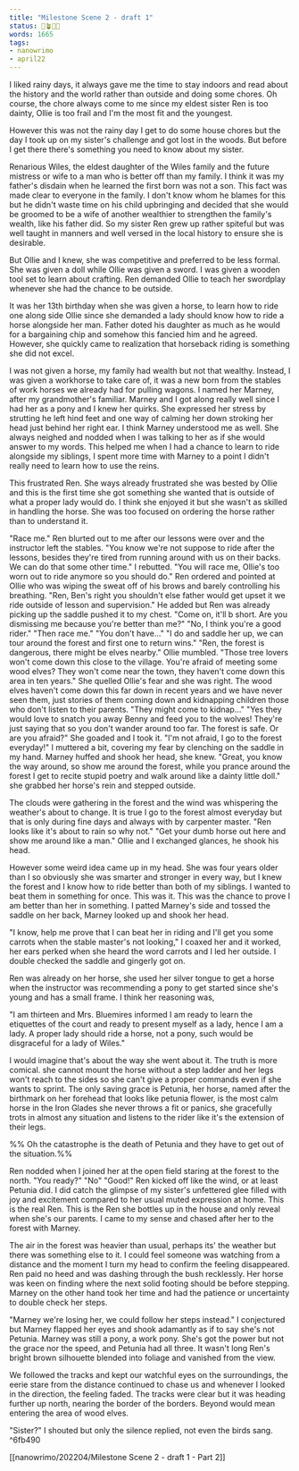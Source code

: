 ```yaml
---
title: "Milestone Scene 2 - draft 1"
status: 🌱🪴🌲🍇
words: 1665
tags:
- nanowrimo
- april22
---
```


I liked rainy days, it always gave me the time to stay indoors and read about the history and the world rather than outside and doing some chores. Oh course, the chore always come to me since my eldest sister Ren is too dainty, Ollie is too frail and I'm the most fit and the youngest.

However this was not the rainy day I get to do some house chores but the day I took up on my sister's challenge and got lost in the woods. But before I get there there's something you need to know about my sister. 

Renarious Wiles, the eldest daughter of the Wiles family and the future mistress or wife to a man who is better off than my family. I think it was my father's disdain when he learned the first born was not a son. This fact was made clear to everyone in the family. I don't know whom he blames for this but he didn't waste time on his child upbringing and decided that she would be groomed to be a wife of another wealthier to strengthen the family's wealth, like his father did. So my sister Ren grew up rather spiteful but was well taught in manners and well versed in the local history to ensure she is desirable. 

But Ollie and I knew, she was competitive and preferred to be less formal. She was given a doll while Ollie was given a sword. I was given a wooden tool set to learn about crafting. Ren demanded Ollie to teach her swordplay whenever she had the chance to be outside. 

It was her 13th birthday when she was given a horse, to learn how to ride one along side Ollie since she demanded a lady should know how to ride a horse alongside her man. Father doted his daughter as much as he would for a bargaining chip and somehow this fancied him and he agreed. However, she quickly came to realization that horseback riding is something she did not excel. 

I was not given a horse, my family had wealth but not that wealthy. Instead, I was given a workhorse to take care of, it was a new born from the stables of work horses we already had for pulling wagons. I named her Marney, after my grandmother's familiar. Marney and I got along really well since I had her as a pony and I knew her quirks. She expressed her stress by strutting he left hind feet and one way of calming her down stroking her head just behind her right ear. I think Marney understood me as well. She always neighed and nodded when I was talking to her as if she would answer to my words. This helped me when I had a chance to learn to ride alongside my siblings, I spent more time with Marney to a point I didn't really need to learn how to use the reins. 

This frustrated Ren. She ways already frustrated she was bested by Ollie and this is the first time she got something she wanted that is outside of what a proper lady would do. I think she enjoyed it but she wasn't as skilled in handling the horse. She was too focused on ordering the horse rather than to understand it.

"Race me." Ren blurted out to me after our lessons were over and the instructor left the stables.
"You know we're not suppose to ride after the lessons, besides they're tired from running around with us on their  backs. We can do that some other time." I rebutted.
"You will race me, Ollie's too worn out to ride anymore so you should do." Ren ordered and pointed at Ollie who was wiping the sweat off of his brows and barely controlling his breathing.
"Ren, Ben's right you shouldn't else father would get upset it we ride outside of lesson and supervision." He added but Ren was already picking up the saddle pushed it to my chest.
"Come on, it'll b short. Are you dismissing me because you're better than me?"
"No, I think you're a good rider."
"Then race me."
"You don't have..."
"I do and saddle her up, we can tour around the forest and first one to return wins."
"Ren, the forest is dangerous, there might be elves  nearby." Ollie mumbled.
"Those tree lovers won't come down this close to the village. You're afraid of meeting some wood elves? They won't come near the town, they haven't come down this area in ten years." She quelled Ollie's fear and she was right. The wood elves haven't come down this far down in recent years and we have never seen them, just stories of them coming down and kidnapping children those who don't listen to their parents.
"They might come to kidnap..."
"Yes they would love to snatch you away Benny and feed you to the wolves! They're just saying that so you don't wander around too far. The forest is safe. Or are you afraid?"  She goaded and I took it.
"I'm not afraid, I go to the forest everyday!" I muttered a bit, covering my fear by clenching on the saddle in my hand. Marney huffed and shook her head, she knew.
"Great, you know the way around, so show me around the forest, while you prance around the forest I get to recite stupid poetry and walk around like a dainty little doll." she grabbed her horse's rein and stepped outside.

The clouds were gathering in the forest and the wind was whispering the weather's about to change. It is true I go to the forest almost everyday but that is only during fine days and always with by carpenter master. 
"Ren looks like it's about to rain so why not."
"Get your dumb horse out here and show me around like a man."  Ollie and I exchanged glances, he shook his head. 

However some weird idea came up in my head. She was four years older than I so obviously she was smarter and stronger in every way, but I knew the forest and I know how to ride better than both of my siblings. I wanted to beat them in something for once. This was it. This was the chance to prove I am better than her in something. I patted Marney's side and tossed the saddle on her back, Marney looked up and shook her head.

"I know, help me prove that I can beat her in riding and I'll get you some carrots when the stable master's not looking," I coaxed her and it worked, her ears perked when she heard the word carrots and I led her outside. I double checked the saddle and gingerly got on.

Ren was already on her horse,  she used her silver tongue to get a horse when the instructor was recommending a pony to get started since she's young and has a small frame. I think her reasoning was,

"I am thirteen and Mrs. Bluemires informed I am ready to learn the etiquettes of the court and ready to present myself as a lady, hence I am a lady. A proper lady should ride a horse, not a pony, such would be disgraceful for a lady of Wiles."

I would imagine that's about the way she went about it. The truth is more comical. she cannot mount the horse without a step ladder and her legs won't reach to the sides so she can't give a proper commands even if she wants to sprint.  The only saving grace is Petunia, her horse, named after the birthmark on her forehead that looks like petunia flower,  is the most calm horse in the Iron Glades she never throws a fit or panics, she gracefully trots in almost any situation and listens to the rider like it's the extension of their legs.

%% Oh the catastrophe is the death of Petunia and they have to get out of the situation.%% 

Ren nodded when I joined her at the open field staring at the forest to the north.
"You ready?"
"No"
"Good!" 
Ren kicked off like the wind, or at least Petunia did. I did catch the glimpse of my sister's unfettered glee filled with joy and excitement compared to her usual muted expression at home. This is the real Ren. This is the Ren she bottles up in the house and only reveal when she's our parents. I came to my sense and chased after her to the forest with Marney.

The air in the forest was heavier than usual, perhaps its' the weather but there was something else to it. I could feel someone was watching from a distance and the moment I turn my head to confirm the feeling disappeared. Ren paid no heed and was dashing through the bush recklessly. Her horse was keen on finding where the next solid footing should be before stepping. Marney on the other hand took her time and had the patience or uncertainty to double check her steps.

"Marney we're losing her, we could follow her steps instead." I conjectured but Marney flapped her eyes and shook adamantly as if to say she's not Petunia. Marney was still a pony, a work pony. She's got the power but not the grace nor the speed, and Petunia had all three. It wasn't long Ren's bright brown silhouette blended into foliage and vanished from the view. 

We followed the tracks and kept our watchful eyes on the surroundings, the eerie stare from the  distance continued to chase us and whenever I looked in the direction, the feeling faded. The tracks were clear but it was heading further up north, nearing the border of the borders. Beyond would mean entering the area of wood elves. 

"Sister?" I shouted but only the silence replied, not even the birds sang.  ^6fb490

[[nanowrimo/202204/Milestone Scene 2 - draft 1 - Part 2]]